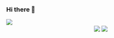 ### Hi there 👋

<!--
**AndreyKonovalenko/AndreyKonovalenko** is a ✨ _special_ ✨ repository because its `README.md` (this file) appears on your GitHub profile.

Here are some ideas to get you started:

- 🔭 I’m currently working on examinator app
- 🌱 I’m currently learning React, Express.js, Node.js, MongoDB.
- 👯 I’m looking to collaborate on ...
- 🤔 I’m looking for help with ...
- 💬 Ask me about ...
- 📫 How to reach me: ...
- 😄 Pronouns: ...
- ⚡ Fun fact: ...
-->
<div disply='flex' flex-direction='row'>
  <img align="top" src="https://github-readme-stats.vercel.app/api/pin/?username=AndreyKonovalenko&repo=examinator" />
  <img" align="center" src="https://github-readme-stats.vercel.app/api/top-langs/?username=AndreyKonovalenko&layout=compact" />
<div/>
<div disply='flex' flex-direction='row'>
  <img align="center" src="https://github-readme-stats.vercel.app/api?username=AndreyKonovalenko" />
  <img align="center" src="http://github-readme-streak-stats.herokuapp.com?user=AndreyKonovalenko&date_format=j%20M%5B%20Y%5D" />
<div/>


